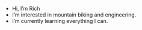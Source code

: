 - Hi, I’m Rich
- I’m interested in mountain biking and engineering.
- I’m currently learning everything I can.

<!---
Richomg/Richomg is a ✨ special ✨ repository because its `README.md` (this file) appears on your GitHub profile.
You can click the Preview link to take a look at your changes.
--->
